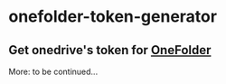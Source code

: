 # onefolder-token-generator
Get onedrive's token for [OneFolder](https://github.com/linepro6/onefolder)
---
More: to be continued...
